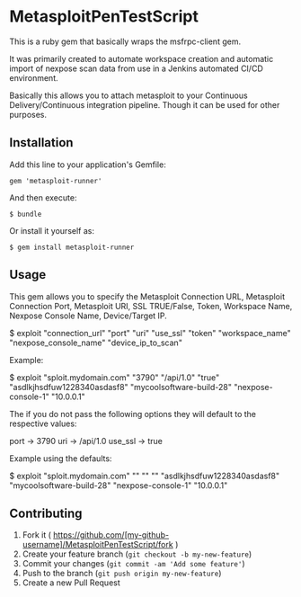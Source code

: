 # MetasploitPenTestScript

This is a ruby gem that basically wraps the msfrpc-client gem. 

It was primarily created to automate workspace creation and automatic import of nexpose scan data from use in 
a Jenkins automated CI/CD environment. 

Basically this allows you to attach metasploit to your Continuous Delivery/Continuous integration pipeline. 
Though it can be used for other purposes.

## Installation

Add this line to your application's Gemfile:

    gem 'metasploit-runner'

And then execute:

    $ bundle

Or install it yourself as:

    $ gem install metasploit-runner

## Usage

This gem allows you to specify the Metasploit Connection URL, Metasploit Connection Port, Metasploit URI, SSL TRUE/False, Token, Workspace Name, Nexpose Console Name, Device/Target IP.

$ exploit "connection_url" "port" "uri" "use_ssl" "token" "workspace_name" "nexpose_console_name" "device_ip_to_scan"

Example:

$ exploit "sploit.mydomain.com" "3790" "/api/1.0" "true" "asdlkjhsdfuw1228340asdasf8" "mycoolsoftware-build-28" "nexpose-console-1" "10.0.0.1"

The if you do not pass the following options they will default to the respective values:

port -> 3790
uri -> /api/1.0
use_ssl -> true

Example using the defaults:

$ exploit "sploit.mydomain.com" "" "" "" "asdlkjhsdfuw1228340asdasf8" "mycoolsoftware-build-28" "nexpose-console-1" "10.0.0.1"

## Contributing

1. Fork it ( https://github.com/[my-github-username]/MetasploitPenTestScript/fork )
2. Create your feature branch (`git checkout -b my-new-feature`)
3. Commit your changes (`git commit -am 'Add some feature'`)
4. Push to the branch (`git push origin my-new-feature`)
5. Create a new Pull Request
